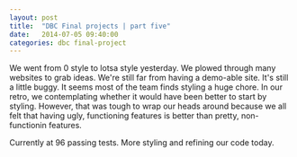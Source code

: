 ```yaml
---
layout: post
title:  "DBC Final projects | part five"
date:   2014-07-05 09:40:00
categories: dbc final-project
---
```


We went from 0 style to lotsa style yesterday. We plowed through many websites to grab ideas. We're still far from having a demo-able site. It's still a little buggy. It seems most of the team finds styling a huge chore. In our retro, we contemplating whether it would have been better to start by styling. However, that was tough to wrap our heads around because we all felt that having ugly, functioning features is better than pretty, non-functionin features.

Currently at 96 passing tests. More styling and refining our code today. 